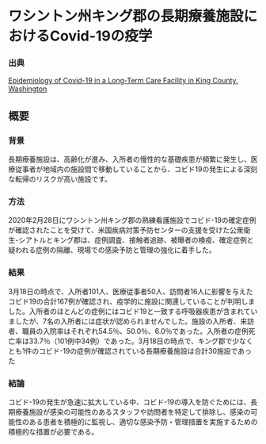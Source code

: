 # ワシントン州キング郡の長期療養施設におけるCovid-19の疫学

### 出典

[Epidemiology of Covid-19 in a Long-Term Care Facility in King County, Washington
](https://www.nejm.org/doi/full/10.1056/NEJMoa2005412?query=featured_home)

## 概要

### 背景
長期療養施設は、高齢化が進み、入所者の慢性的な基礎疾患が頻繁に発生し、医療従事者が地域内の施設間で移動していることから、コビド19の発生による深刻な転帰のリスクが高い施設です。

### 方法
2020年2月28日にワシントン州キング郡の熟練看護施設でコビド-19の確定症例が確認されたことを受けて、米国疾病対策予防センターの支援を受けた公衆衛生-シアトルとキング郡は、症例調査、接触者追跡、被曝者の検疫、確定症例と疑われる症例の隔離、現場での感染予防と管理の強化に着手した。

### 結果
3月18日の時点で、入所者101人、医療従事者50人、訪問者16人に影響を与えたコビド19の合計167例が確認され、疫学的に施設に関連していることが判明しました。入所者のほとんどの症例にはコビド19と一致する呼吸器疾患が含まれていましたが、7名の入所者には症状が認められませんでした。施設の入所者、来訪者、職員の入院率はそれぞれ54.5％、50.0％、6.0％であった。入所者の症例死亡率は33.7％（101例中34例）であった。3月18日の時点で、キング郡で少なくとも1件のコビド-19の症例が確認されている長期療養施設は合計30施設であった

### 結論
コビド-19の発生が急速に拡大している中、コビド-19の導入を防ぐためには、長期療養施設が感染の可能性のあるスタッフや訪問者を特定して排除し、感染の可能性のある患者を積極的に監視し、適切な感染予防・管理措置を実施するための積極的な措置が必要である。
